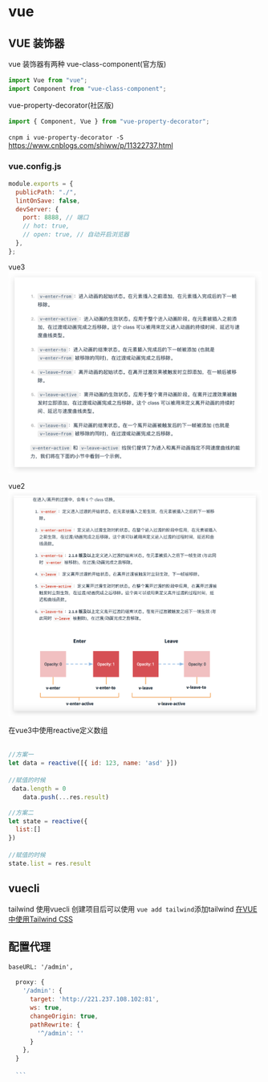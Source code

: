 # vue

## VUE 装饰器

vue 装饰器有两种
vue-class-component(官方版)

```js
import Vue from "vue";
import Component from "vue-class-component";
```

vue-property-decorator(社区版)

```js
import { Component, Vue } from "vue-property-decorator";
```

`cnpm i vue-property-decorator -S`
https://www.cnblogs.com/shiww/p/11322737.html

### vue.config.js

```javascript
module.exports = {
  publicPath: "./",
  lintOnSave: false,
  devServer: {
    port: 8888, // 端口
    // hot: true,
    // open: true, // 自动开启浏览器
  },
};
```

vue3
![vue3](https://raw.githubusercontent.com/xesxz/image/main/screenshot202211021014096.png)

vue2
![vue2](https://raw.githubusercontent.com/xesxz/image/main/screenshot202211021016579.png)




在vue3中使用reactive定义数组
```javascript

//方案一
let data = reactive([{ id: 123, name: 'asd' }])

//赋值的时候  
 data.length = 0
    data.push(...res.result)

```


```javascript
//方案二
let state = reactive({
  list:[]
})

//赋值的时候  
state.list = res.result
```


## vuecli

tailwind  使用vuecli 创建项目后可以使用 `vue add tailwind`添加tailwind
[在VUE中使用Tailwind CSS](https://juejin.cn/post/7083294405280399390)





## 配置代理
  ```baseURL: '/admin',```

  ```javascript
    proxy: {
      '/admin': {
        target: 'http://221.237.108.102:81',
        ws: true,
        changeOrigin: true,
        pathRewrite: {
          '^/admin': ''
        }
      },
    }

    ```
